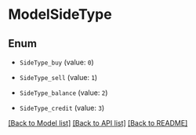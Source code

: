 # ModelSideType


## Enum

* `SideType_buy` (value: `0`)

* `SideType_sell` (value: `1`)

* `SideType_balance` (value: `2`)

* `SideType_credit` (value: `3`)

[[Back to Model list]](../README.md#documentation-for-models) [[Back to API list]](../README.md#documentation-for-api-endpoints) [[Back to README]](../README.md)



